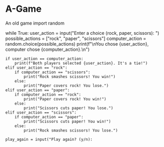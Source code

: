 # A-Game
An old game 
import random

while True:
    user_action = input("Enter a choice (rock, paper, scissors): ")
    possible_actions = ["rock", "paper", "scissors"]
    computer_action = random.choice(possible_actions)
    print(f"\nYou chose {user_action}, computer chose {computer_action}.\n")

    if user_action == computer_action:
        print(f"Both players selected {user_action}. It's a tie!")
    elif user_action == "rock":
        if computer_action == "scissors":
            print("Rock smashes scissors! You win!")
        else:
            print("Paper covers rock! You lose.")
    elif user_action == "paper":
        if computer_action == "rock":
            print("Paper covers rock! You win!")
        else:
            print("Scissors cuts paper! You lose.")
    elif user_action == "scissors":
        if computer_action == "paper":
            print("Scissors cuts paper! You win!")
        else:
            print("Rock smashes scissors! You lose.")

    play_again = input("Play again? (y/n):

